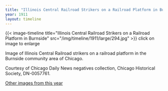 ```yaml
---
title: "Illinois Central Railroad Strikers on a Railroad Platform in Burnside"
year: 1911
layout: timeline
---
```


{{< image-timeline title="Illinois Central Railroad Strikers on a Railroad Platform in Burnside" src="/img/timeline/1911/large/294.jpg" >}}
click on image to enlarge

Image of Illinois Central Railroad strikers on a railroad platform in the Burnside community area of Chicago. 

Courtesy of Chicago Daily News negatives collection, Chicago Historical Society, DN-0057761. 

[Other images from this year](/historical/timeline/1911)